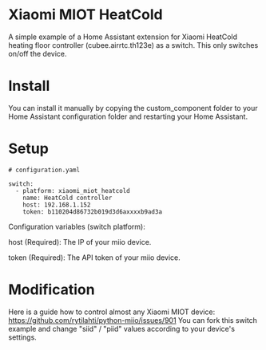 # Xiaomi MIOT HeatCold
A simple example of a Home Assistant extension for Xiaomi HeatCold heating floor controller (cubee.airrtc.th123e) as a switch.
This only switches on/off the device.

# Install
You can install it manually by copying the custom_component folder to your Home Assistant configuration folder and restarting your Home Assistant.

# Setup
```
# configuration.yaml

switch:
  - platform: xiaomi_miot_heatcold
    name: HeatCold controller
    host: 192.168.1.152
    token: b110204d86732b019d3d6axxxxb9ad3a
```
Configuration variables (switch platform):

host (Required): The IP of your miio device.

token (Required): The API token of your miio device.

# Modification
Here is a guide how to control almost any Xiaomi MIOT device: https://github.com/rytilahti/python-miio/issues/901
You can fork this switch example and change "siid" / "piid" values according to your device's settings.
